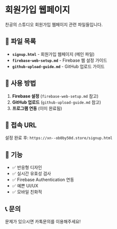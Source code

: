 # 회원가입 웹페이지

찬공의 스튜디오 회원가입 웹페이지 관련 파일들입니다.

## 📁 파일 목록

- **`signup.html`** - 회원가입 웹페이지 (메인 파일)
- **`firebase-web-setup.md`** - Firebase 웹 설정 가이드
- **`github-upload-guide.md`** - GitHub 업로드 가이드

## 🚀 사용 방법

1. **Firebase 설정** (`firebase-web-setup.md` 참고)
2. **GitHub 업로드** (`github-upload-guide.md` 참고)
3. **프로그램 연동** (이미 완료됨)

## 📱 접속 URL

설정 완료 후: `https://xn--ob0by50d.store/signup.html`

## 🔧 기능

- ✅ 반응형 디자인
- ✅ 실시간 유효성 검사
- ✅ Firebase Authentication 연동
- ✅ 예쁜 UI/UX
- ✅ 모바일 친화적

## 📞 문의

문제가 있으시면 카톡문의를 이용해주세요!
